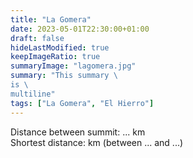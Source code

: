 ```yaml
---
title: "La Gomera"
date: 2023-05-01T22:30:00+01:00
draft: false
hideLastModified: true
keepImageRatio: true
summaryImage: "lagomera.jpg"
summary: "This summary \
is \
multiline"
tags: ["La Gomera", "El Hierro"]
---
```


Distance between summit: ... km    
Shortest distance: km (between ... and ...)

